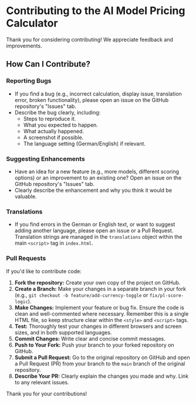 # Contributing to the AI Model Pricing Calculator

Thank you for considering contributing! We appreciate feedback and improvements.

## How Can I Contribute?

### Reporting Bugs

*   If you find a bug (e.g., incorrect calculation, display issue, translation error, broken functionality), please open an issue on the GitHub repository's "Issues" tab.
*   Describe the bug clearly, including:
    *   Steps to reproduce it.
    *   What you expected to happen.
    *   What actually happened.
    *   A screenshot if possible.
    *   The language setting (German/English) if relevant.

### Suggesting Enhancements

*   Have an idea for a new feature (e.g., more models, different scoring options) or an improvement to an existing one? Open an issue on the GitHub repository's "Issues" tab.
*   Clearly describe the enhancement and why you think it would be valuable.

### Translations

*   If you find errors in the German or English text, or want to suggest adding another language, please open an issue or a Pull Request. Translation strings are managed in the `translations` object within the main `<script>` tag in `index.html`.

### Pull Requests

If you'd like to contribute code:

1.  **Fork the repository:** Create your own copy of the project on GitHub.
2.  **Create a Branch:** Make your changes in a separate branch in your fork (e.g., `git checkout -b feature/add-currency-toggle` or `fix/pl-score-logic`).
3.  **Make Changes:** Implement your feature or bug fix. Ensure the code is clean and well-commented where necessary. Remember this is a single HTML file, so keep structure clear within the `<style>` and `<script>` tags.
4.  **Test:** Thoroughly test your changes in different browsers and screen sizes, and in both supported languages.
5.  **Commit Changes:** Write clear and concise commit messages.
6.  **Push to Your Fork:** Push your branch to your forked repository on GitHub.
7.  **Submit a Pull Request:** Go to the original repository on GitHub and open a Pull Request (PR) from your branch to the `main` branch of the original repository.
8.  **Describe Your PR:** Clearly explain the changes you made and why. Link to any relevant issues.

Thank you for your contributions!
